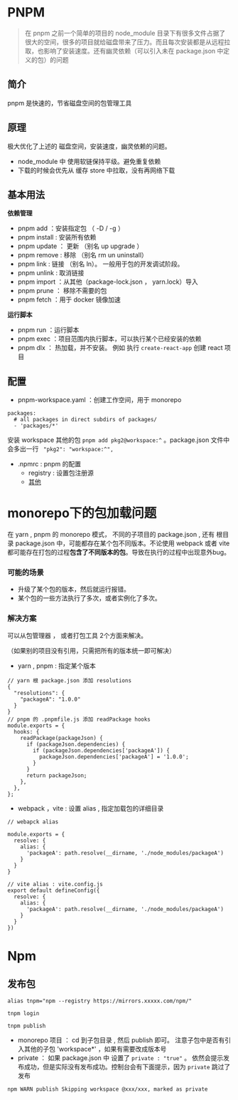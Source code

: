 # PNPM

> 在 pnpm 之前一个简单的项目的 node_module 目录下有很多文件占据了很大的空间，很多的项目就给磁盘带来了压力。而且每次安装都是从远程拉取，也影响了安装速度。还有幽灵依赖（可以引入未在 package.json 中定义的包）的问题

## 简介

pnpm 是快速的，节省磁盘空间的包管理工具

## 原理

极大优化了上述的 磁盘空间，安装速度，幽灵依赖的问题。

- node_module 中 使用软链保持平级。避免重复依赖
- 下载的时候会优先从 缓存 store 中拉取，没有再网络下载

## 基本用法

**依赖管理**

- pnpm add ：安装指定包 （ -D / -g ）
- pnpm install : 安装所有依赖
- pnpm update ： 更新 （别名 up upgrade ）
- pnpm remove : 移除 （别名 rm un uninstall）
- pnpm link : 链接 （别名 ln）。 一般用于包的开发调试阶段。
- pnpm unlink : 取消链接
- pnpm import ：从其他（package-lock.json ， yarn.lock）导入
- pnpm prune ： 移除不需要的包
- pnpm fetch ：用于 docker 镜像加速

**运行脚本**

- pnpm run ：运行脚本
- pnpm exec ：项目范围内执行脚本，可以执行某个已经安装的依赖
- pnpm dlx ： 热加载，并不安装。 例如 执行 `create-react-app` 创建 react 项目

## 配置

- pnpm-workspace.yaml ：创建工作空间，用于 monorepo

```
packages:
  # all packages in direct subdirs of packages/
  - 'packages/*'
```

安装 workspace 其他的包 `pnpm add pkg2@workspace:^` 。package.json 文件中会多出一行 ` "pkg2": "workspace:^",`

- .npmrc : pnpm 的配置
  - registry : 设置包注册源
  - [其他](https://pnpm.io/npmrc)


# monorepo下的包加载问题

在 yarn , pnpm 的 monorepo 模式， 不同的子项目的 package.json , 还有 根目录 package.json 中，可能都存在某个包不同版本。不论使用 webpack 或者 vite 都可能存在打包的过程**包含了不同版本的包**。导致在执行的过程中出现意外bug。

### 可能的场景

- 升级了某个包的版本，然后就运行报错。
- 某个包的一些方法执行了多次，或者实例化了多次。

### 解决方案

可以从包管理器 ， 或者打包工具 2个方面来解决。

（如果别的项目没有引用，只需把所有的版本统一即可解决）

- yarn , pnpm  : 指定某个版本
```
// yarn 根 package.json 添加 resolutions
{
  "resolutions": {
    "packageA": "1.0.0"
  }
}
// pnpm 的 .pnpmfile.js 添加 readPackage hooks
module.exports = {
  hooks: {
    readPackage(packageJson) {
      if (packageJson.dependencies) {
        if (packageJson.dependencies['packageA']) {
          packageJson.dependencies['packageA'] = '1.0.0';
        }
      }
      return packageJson;
    },
  },
};
```
- webpack ，vite  : 设置 alias , 指定加载包的详细目录

```
// webapck alias

module.exports = {
  resolve: {
    alias: {
      'packageA': path.resolve(__dirname, './node_modules/packageA')
    }
  }
}

// vite alias : vite.config.js
export default defineConfig({
  resolve: {
    alias: {
      'packageA': path.resolve(__dirname, './node_modules/packageA')
    }
  }
})
```


# Npm

## 发布包

```
alias tnpm="npm --registry https://mirrors.xxxxx.com/npm/"

tnpm login

tnpm publish
```

- monorepo 项目 ： cd 到子包目录 , 然后 publish 即可。 注意子包中是否有引入其他的子包 'workspace\*' ，如果有需要改成版本号
- private ： 如果 package.json 中 设置了 `private : "true"` 。 依然会提示发布成功，但是实际没有发布成功。控制台会有下面提示，因为 `private` 跳过了发布

```
npm WARN publish Skipping workspace @xxx/xxx, marked as private
```
